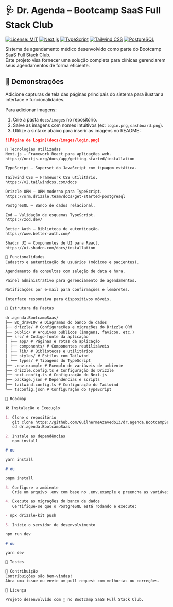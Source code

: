 # 🩺 Dr. Agenda – Bootcamp SaaS Full Stack Club

[![License: MIT](https://img.shields.io/badge/License-MIT-green.svg)](LICENSE)
[![Next.js](https://img.shields.io/badge/Framework-Next.js-black?logo=next.js)](https://nextjs.org/)
[![TypeScript](https://img.shields.io/badge/Language-TypeScript-blue?logo=typescript)](https://www.typescriptlang.org/)
[![Tailwind CSS](https://img.shields.io/badge/CSS-Tailwind%20CSS-blue?logo=tailwind-css)](https://tailwindcss.com/)
[![PostgreSQL](https://img.shields.io/badge/Database-PostgreSQL-blue?logo=postgresql)](https://www.postgresql.org/)

Sistema de agendamento médico desenvolvido como parte do Bootcamp SaaS Full Stack Club.  
Este projeto visa fornecer uma solução completa para clínicas gerenciarem seus agendamentos de forma eficiente.

## 📸 Demonstrações

Adicione capturas de tela das páginas principais do sistema para ilustrar a interface e funcionalidades.

Para adicionar imagens:

1. Crie a pasta `docs/images` no repositório.
2. Salve as imagens com nomes intuitivos (ex: `login.png`, `dashboard.png`).
3. Utilize a sintaxe abaixo para inserir as imagens no README:

```markdown
![Página de Login](docs/images/login.png)

🚀 Tecnologias Utilizadas
Next.js – Framework React para aplicações web.
https://nextjs.org/docs/app/getting-started/installation

TypeScript – Superset do JavaScript com tipagem estática.

Tailwind CSS – Framework CSS utilitário.
https://v2.tailwindcss.com/docs

Drizzle ORM – ORM moderno para TypeScript.
https://orm.drizzle.team/docs/get-started-postgresql

PostgreSQL – Banco de dados relacional.

Zod – Validação de esquemas TypeScript.
https://zod.dev/

Better Auth – Biblioteca de autenticação.
https://www.better-auth.com/

Shadcn UI – Componentes de UI para React.
https://ui.shadcn.com/docs/installation

🧩 Funcionalidades
Cadastro e autenticação de usuários (médicos e pacientes).

Agendamento de consultas com seleção de data e hora.

Painel administrativo para gerenciamento de agendamentos.

Notificações por e-mail para confirmações e lembretes.

Interface responsiva para dispositivos móveis.

📁 Estrutura de Pastas

dr.agenda.BootcampSaas/
├── BD_drawIO/ # Diagramas do banco de dados
├── drizzle/ # Configurações e migrações do Drizzle ORM
├── public/ # Arquivos públicos (imagens, favicon, etc.)
├── src/ # Código-fonte da aplicação
│ ├── app/ # Páginas e rotas da aplicação
│ ├── components/ # Componentes reutilizáveis
│ ├── lib/ # Bibliotecas e utilitários
│ ├── styles/ # Estilos com Tailwind
│ └── types/ # Tipagens do TypeScript
├── .env.example # Exemplo de variáveis de ambiente
├── drizzle.config.ts # Configuração do Drizzle
├── next.config.ts # Configuração do Next.js
├── package.json # Dependências e scripts
├── tailwind.config.ts # Configuração do Tailwind
└── tsconfig.json # Configuração do TypeScript

📅 Roadmap

🛠️ Instalação e Execução

1. Clone o repositório
   git clone https://github.com/GuilhermeAzevedo13/dr.agenda.BootcampSaas.git
   cd dr.agenda.BootcampSaas

2. Instale as dependências
   npm install

# ou

yarn install

# ou

pnpm install

3. Configure o ambiente
   Crie um arquivo .env com base no .env.example e preencha as variáveis conforme sua configuração.

4. Execute as migrações do banco de dados
   Certifique-se que o PostgreSQL está rodando e execute:

- npx drizzle-kit push

5. Inicie o servidor de desenvolvimento

npm run dev

# ou

yarn dev

🧪 Testes

🤝 Contribuição
Contribuições são bem-vindas!
Abra uma issue ou envie um pull request com melhorias ou correções.

📄 Licença

Projeto desenvolvido com 💙 no Bootcamp SaaS Full Stack Club.
```
